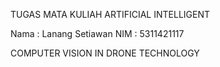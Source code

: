 TUGAS MATA KULIAH ARTIFICIAL INTELLIGENT

Nama  : Lanang Setiawan
NIM   : 5311421117

COMPUTER VISION IN DRONE TECHNOLOGY
